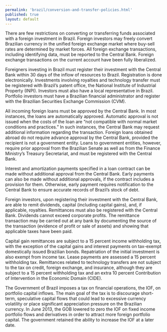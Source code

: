 ```yaml
--- 
permalink: 'brazil/conversion-and-transfer-policies.html' 
published: true 
layout: default
---
```

There are few restrictions on converting or transferring funds associated with a foreign investment in Brazil. Foreign investors may freely convert Brazilian currency in the unified foreign exchange market where buy-sell rates are determined by market forces. All foreign exchange transactions, including identifying data, must be reported to the Central Bank. Foreign exchange transactions on the current account have been fully liberalized.

Foreigners investing in Brazil must register their investment with the Central Bank within 30 days of the inflow of resources to Brazil. Registration is done electronically. Investments involving royalties and technology transfer must be registered with Brazil’s patent office, the National Institute of Industrial Property (INPI). Investors must also have a local representative in Brazil. Portfolio investors must have a Brazilian financial administrator and register with the Brazilian Securities Exchange Commission (CVM).

All incoming foreign loans must be approved by the Central Bank. In most instances, the loans are automatically approved. Automatic approval is not issued when the costs of the loan are “not compatible with normal market conditions and practices.” In such instances, the Central Bank may request additional information regarding the transaction. Foreign loans obtained abroad do not require advance approval by the Central Bank, provided the recipient is not a government entity. Loans to government entities, however, require prior approval from the Brazilian Senate as well as from the Finance Ministry’s Treasury Secretariat, and must be registered with the Central Bank.

Interest and amortization payments specified in a loan contract can be made without additional approval from the Central Bank. Early payments can also be made without additional approvals, if the contract includes a provision for them. Otherwise, early payment requires notification to the Central Bank to ensure accurate records of Brazil’s stock of debt.

Foreign investors, upon registering their investment with the Central Bank, are able to remit dividends, capital (including capital gains), and, if applicable, royalties. Remittances must also be registered with the Central Bank. Dividends cannot exceed corporate profits. The remittance transaction may be carried out at any bank by documenting the source of the transaction (evidence of profit or sale of assets) and showing that applicable taxes have been paid.

Capital gain remittances are subject to a 15 percent income withholding tax, with the exception of the capital gains and interest payments on tax-exempt domestically issued Brazilian bonds. Repatriation of the initial investment is also exempt from income tax. Lease payments are assessed a 15 percent withholding tax. Remittances related to technology transfers are not subject to the tax on credit, foreign exchange, and insurance, although they are subject to a 15 percent withholding tax and an extra 10 percent Contribution of Intervention in the Economic Domain (CIDE).

The Government of Brazil imposes a tax on financial operations, the IOF, on portfolio capital inflows. The main goal of the tax is to discourage short- term, speculative capital flows that could lead to excessive currency volatility or place significant appreciation pressure on the Brazilian currency. In June 2013, the GOB lowered to zero the IOF on fixed income portfolio flows and derivatives in order to attract more foreign portfolio capital. The government retained the ability to increase the IOF at a later date.
